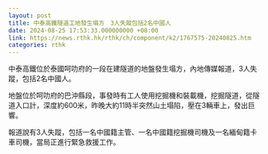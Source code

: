 ```yaml
---
layout: post
title: 中泰高鐵隧道工地發生塌方　3人失蹤包括2名中國人
date: 2024-08-25 17:53:33.000000000 +08:00
link: https://news.rthk.hk/rthk/ch/component/k2/1767575-20240825.htm
categories: rthk
---
```


中泰高鐵位於泰國呵叻府的一段在建隧道的地盤發生塌方，內地傳媒報道，3人失蹤，包括2名中國人。

地盤位於呵叻府的巴沖縣段，事發時有工人使用挖掘機和裝載機，挖掘隧道，從隧道入口計，深度約600米，昨晚大約11時半突然山土塌陷，壓在3輛車上，發出巨響。

報道說有3人失蹤，包括一名中國籍主管、一名中國籍挖掘機司機及一名緬甸籍卡車司機，當局正進行緊急救援工作。
